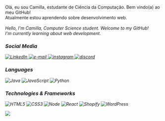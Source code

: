 
<p>Olá, eu sou Camilla, estudante de Ciência da Computação. Bem vindo(a) ao meu GitHub!<br>Atualmente estou aprendendo sobre desenvolvimento web.<br><br>
    <i>Hello, I'm Camilla, Computer Science student. Welcome to my GitHub!<br>I'm currently learning about web development.<i><br>
    <h3>Social Media</h3>
    <a href="https://www.linkedin.com/in/camillamendess/">
        <img src="https://img.shields.io/badge/LinkedIn-black?style=flat-square&logo=linkedin" alt="LinkedIn">
    </a>
    <a href="mailto:milla_mendes83@hotmail.com">
        <img src="https://img.shields.io/badge/Email-black?style=flat-square&logo=gmail&logoColor=white" alt="e-mail">
    </a>
    <a href="https://www.instagram.com/camillamendz/">
        <img src="https://img.shields.io/badge/Instagram-black?style=flat-square&logo=instagram" alt="instagram">
    </a>
        <a href="https://discord.com/channels/@camillamendes">
            <img src="https://img.shields.io/badge/Discord-black?style=flat-square&logo=discord" alt="discord">
    </a>
</p>

### Languages

![Java](https://img.shields.io/badge/java-black?style=for-the-badge&logo=openjdk)
![JavaScript](https://img.shields.io/badge/javascript-black?style=for-the-badge&logo=javascript)
![Python](https://img.shields.io/badge/python-black?style=for-the-badge&logo=python)

### Technologies & Frameworks

![HTML5](https://img.shields.io/badge/html5-black?style=for-the-badge&logo=html5)
![CSS3](https://img.shields.io/badge/css3-black?style=for-the-badge&logo=css3)
![Node](https://img.shields.io/badge/node.js-black?style=for-the-badge&logo=node.js)
![React](https://img.shields.io/badge/react-black?style=for-the-badge&logo=react)
![Shopify](https://img.shields.io/badge/shopify-black?style=for-the-badge&logo=shopify)
![WordPress](https://img.shields.io/badge/wordpress-black?style=for-the-badge&logo=wordpress)

<img src="https://github-readme-stats.vercel.app/api/top-langs/?username=camillamendess&layout=compact&theme=tokyonight"/>






